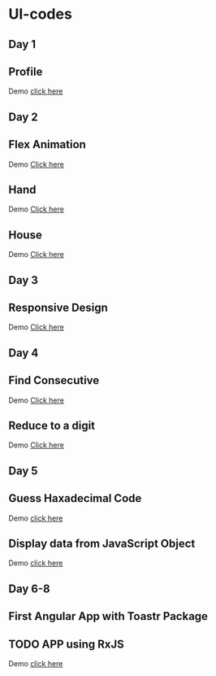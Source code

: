 # UI-codes

## Day 1
## Profile   
  Demo  [click here](https://lalith050101.github.io/UI-codes/)
 
## Day 2
## Flex Animation   
  Demo  [Click here](https://lalith050101.github.io/UI-codes/flex-animation)
   
## Hand   
  Demo  [Click here](https://lalith050101.github.io/UI-codes/hand)

## House
  Demo  [Click here](https://lalith050101.github.io/UI-codes/house)

## Day 3
## Responsive Design  
  Demo  [Click here](https://lalith050101.github.io/UI-codes/responsive-layout/responsive-layout)
  
## Day 4
## Find Consecutive  
  Demo  [Click here](https://lalith050101.github.io/UI-codes/js-task/find-consecutive)

## Reduce to a digit  
  Demo  [Click here](https://lalith050101.github.io/UI-codes/js-task/reduce-to-a-digit)
  
## Day 5
## Guess Haxadecimal Code
  Demo [click here](https://lalith050101.github.io/UI-codes/js-task/hexadecimal-generator)

## Display data from JavaScript Object
  Demo [click here](https://lalith050101.github.io/UI-codes/js-task/display-js-obj-data)
 
## Day 6-8
## First Angular App with Toastr Package 
## TODO APP using RxJS
  Demo [click here](https://myfirstangapp-yvlk.netlify.app/)
 
 
 
 
